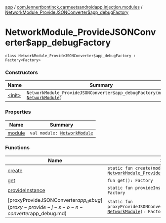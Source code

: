 [app](../../index.md) / [com.lennertbontinck.carmeetsandroidapp.injection.modules](../index.md) / [NetworkModule_ProvideJSONConverter$app_debugFactory](./index.md)

# NetworkModule_ProvideJSONConverter$app_debugFactory

`class NetworkModule_ProvideJSONConverter$app_debugFactory : Factory<Factory>`

### Constructors

| Name | Summary |
|---|---|
| [&lt;init&gt;](-init-.md) | `NetworkModule_ProvideJSONConverter$app_debugFactory(module: `[`NetworkModule`](../-network-module/index.md)`)` |

### Properties

| Name | Summary |
|---|---|
| [module](module.md) | `val module: `[`NetworkModule`](../-network-module/index.md) |

### Functions

| Name | Summary |
|---|---|
| [create](create.md) | `static fun create(module: `[`NetworkModule`](../-network-module/index.md)`): `[`NetworkModule_ProvideJSONConverter$app_debugFactory`](./index.md) |
| [get](get.md) | `fun get(): Factory` |
| [provideInstance](provide-instance.md) | `static fun provideInstance(module: `[`NetworkModule`](../-network-module/index.md)`): Factory` |
| [proxyProvideJSONConverter$app_debug](proxy-provide-j-s-o-n-converter$app_debug.md) | `static fun proxyProvideJSONConverter$app_debug(instance: `[`NetworkModule`](../-network-module/index.md)`): Factory` |

